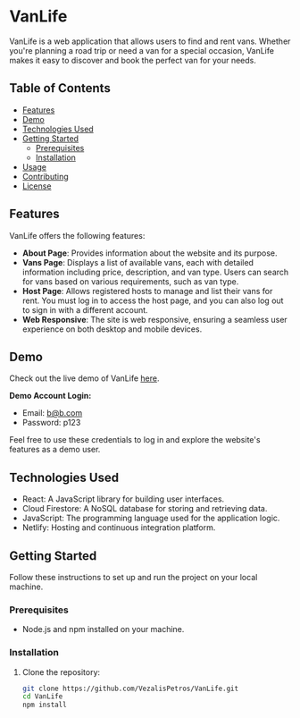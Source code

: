 # VanLife

VanLife is a web application that allows users to find and rent vans. Whether you're planning a road trip or need a van for a special occasion, VanLife makes it easy to discover and book the perfect van for your needs.

## Table of Contents
- [Features](#features)
- [Demo](#demo)
- [Technologies Used](#technologies-used)
- [Getting Started](#getting-started)
  - [Prerequisites](#prerequisites)
  - [Installation](#installation)
- [Usage](#usage)
- [Contributing](#contributing)
- [License](#license)

## Features
VanLife offers the following features:

- **About Page**: Provides information about the website and its purpose.
- **Vans Page**: Displays a list of available vans, each with detailed information including price, description, and van type. Users can search for vans based on various requirements, such as van type.
- **Host Page**: Allows registered hosts to manage and list their vans for rent. You must log in to access the host page, and you can also log out to sign in with a different account.
- **Web Responsive**: The site is web responsive, ensuring a seamless user experience on both desktop and mobile devices.

## Demo
Check out the live demo of VanLife [here](https://dashing-florentine-40476b.netlify.app/).

**Demo Account Login:**
- Email: b@b.com
- Password: p123

Feel free to use these credentials to log in and explore the website's features as a demo user.

## Technologies Used
- React: A JavaScript library for building user interfaces.
- Cloud Firestore: A NoSQL database for storing and retrieving data.
- JavaScript: The programming language used for the application logic.
- Netlify: Hosting and continuous integration platform.

## Getting Started
Follow these instructions to set up and run the project on your local machine.

### Prerequisites
- Node.js and npm installed on your machine.

### Installation
1. Clone the repository:
   ```bash
   git clone https://github.com/VezalisPetros/VanLife.git
   cd VanLife
   npm install
   
  

